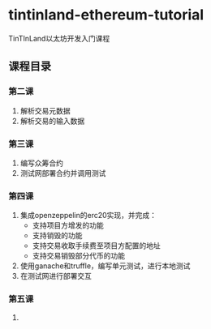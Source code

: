 # tintinland-ethereum-tutorial
TinTInLand以太坊开发入门课程

## 课程目录

### 第二课
1. 解析交易元数据
2. 解析交易的输入数据

### 第三课
1. 编写众筹合约
2. 测试网部署合约并调用测试

### 第四课
1. 集成openzeppelin的erc20实现，并完成：
    - 支持项目方增发的功能
	- 支持销毁的功能
	- 支持交易收取手续费至项目方配置的地址
	- 支持交易销毁部分代币的功能
2. 使用ganache和truffle，编写单元测试，进行本地测试
3. 在测试网进行部署交互

### 第五课
1. 